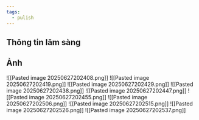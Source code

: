 ```yaml
---
tags:
  - pulish
---
```

## Thông tin lâm sàng

## Ảnh
![[Pasted image 20250627202408.png]]
![[Pasted image 20250627202419.png]]
![[Pasted image 20250627202429.png]]
![[Pasted image 20250627202438.png]]
![[Pasted image 20250627202447.png]]
![[Pasted image 20250627202455.png]]
![[Pasted image 20250627202506.png]]
![[Pasted image 20250627202515.png]]
![[Pasted image 20250627202526.png]]
![[Pasted image 20250627202537.png]]
